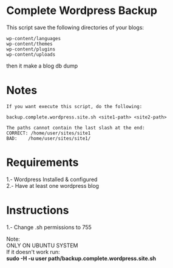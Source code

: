 # Complete Wordpress Backup

This script save the following directories of your blogs:

    wp-content/languages
    wp-content/themes
    wp-content/plugins
    wp-content/uploads
    
then it make a blog db dump

# Notes

    If you want execute this script, do the following:
    
    backup.complete.wordpress.site.sh <site1-path> <site2-path>
    
    The paths cannot contain the last slash at the end:
    CORRECT: /home/user/sites/site1
    BAD:    /home/user/sites/site1/

# Requirements

1.- Wordpress Installed & configured <br>
2.- Have at least one wordpress blog <br>

# Instructions

1.- Change .sh permissions to 755 <br>

Note: <br>
ONLY ON UBUNTU SYSTEM <br>
If it doesn't work run: <br>
<b>sudo -H -u user path/backup.complete.wordpress.site.sh</b>